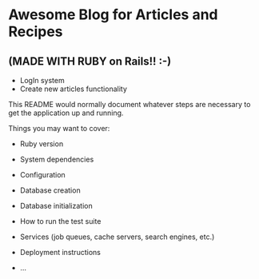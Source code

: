 # Awesome Blog for Articles and Recipes 
## (MADE WITH RUBY on Rails!! :-)

* LogIn system
* Create new articles functionality

This README would normally document whatever steps are necessary to get the
application up and running.

Things you may want to cover:

* Ruby version

* System dependencies

* Configuration

* Database creation

* Database initialization

* How to run the test suite

* Services (job queues, cache servers, search engines, etc.)

* Deployment instructions

* ...

